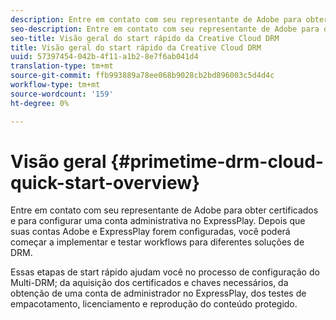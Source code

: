 ```yaml
---
description: Entre em contato com seu representante de Adobe para obter certificados e para configurar uma conta administrativa no ExpressPlay. Depois que suas contas Adobe e ExpressPlay forem configuradas, você poderá começar a implementar e testar workflows para diferentes soluções de DRM.
seo-description: Entre em contato com seu representante de Adobe para obter certificados e para configurar uma conta administrativa no ExpressPlay. Depois que suas contas Adobe e ExpressPlay forem configuradas, você poderá começar a implementar e testar workflows para diferentes soluções de DRM.
seo-title: Visão geral do start rápido da Creative Cloud DRM
title: Visão geral do start rápido da Creative Cloud DRM
uuid: 57397454-042b-4f11-a1b2-8e7f6ab041d4
translation-type: tm+mt
source-git-commit: ffb993889a78ee068b9028cb2bd896003c5d4d4c
workflow-type: tm+mt
source-wordcount: '159'
ht-degree: 0%

---
```



# Visão geral {#primetime-drm-cloud-quick-start-overview}

Entre em contato com seu representante de Adobe para obter certificados e para configurar uma conta administrativa no ExpressPlay. Depois que suas contas Adobe e ExpressPlay forem configuradas, você poderá começar a implementar e testar workflows para diferentes soluções de DRM.

Essas etapas de start rápido ajudam você no processo de configuração do Multi-DRM; da aquisição dos certificados e chaves necessários, da obtenção de uma conta de administrador no ExpressPlay, dos testes de empacotamento, licenciamento e reprodução do conteúdo protegido.
